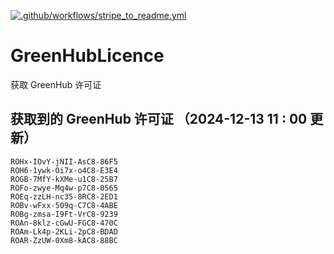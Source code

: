 [![.github/workflows/stripe_to_readme.yml](https://github.com/zjx-kimi/GreenHubLicence/actions/workflows/stripe_to_readme.yml/badge.svg)](https://github.com/zjx-kimi/GreenHubLicence/actions/workflows/stripe_to_readme.yml)
# GreenHubLicence
获取 GreenHub 许可证
## 获取到的 GreenHub 许可证 （2024-12-13 11 : 00 更新）
```
ROHx-IOvY-jNII-AsC8-86F5
ROH6-1ywk-Oi7x-o4C8-E3E4
ROGB-7MfY-kXMe-u1C8-25B7
ROFo-zwye-Mq4w-p7C8-0565
ROEq-zzLH-nc35-8RC8-2ED1
ROBv-wFxx-509q-C7C8-4ABE
ROBg-zmsa-I9Ft-VrC8-9239
ROAn-8klz-cGwU-FGC8-470C
ROAm-Lk4p-2KLi-2pC8-BDAD
ROAR-ZzUW-0Xm8-kAC8-88BC
```
